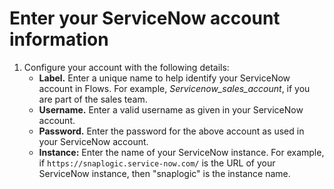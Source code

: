 # Enter your ServiceNow account information



1. Configure your account with the following details:
   * **Label.** Enter a unique name to help identify your ServiceNow account in Flows. For example, _Servicenow\_sales\_account_, if you are part of the sales team.
   * **Username.** Enter a valid username as given in your ServiceNow account.
   * **Password.** Enter the password for the above account as used in your ServiceNow account.
   * **Instance:**  Enter the name of your ServiceNow instance. For example, if `https://snaplogic.service-now.com/` is the URL of your ServiceNow instance, then "snaplogic" is the instance name.



